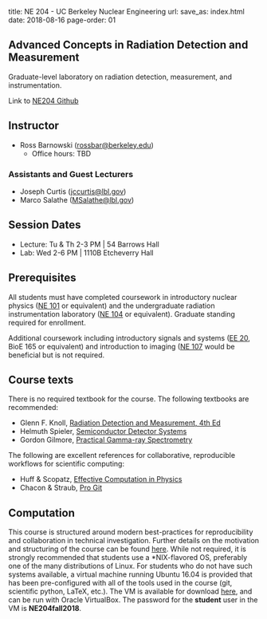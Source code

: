 title: NE 204 - UC Berkeley Nuclear Engineering
url:
save_as: index.html
date: 2018-08-16
page-order: 01

## Advanced Concepts in Radiation Detection and Measurement

Graduate-level laboratory on radiation detection, measurement, and
instrumentation.  

Link to [NE204 Github](https://github.com/orgs/NE204-Fall2018/dashboard)

## Instructor

 - Ross Barnowski (rossbar@berkeley.edu)
    - Office hours: TBD

### Assistants and Guest Lecturers

 - Joseph Curtis (jccurtis@lbl.gov)  
 - Marco Salathe (MSalathe@lbl.gov)

## Session Dates
 - Lecture: Tu & Th 2-3 PM | 54 Barrows Hall
 - Lab: Wed 2-6 PM | 1110B Etcheverry Hall

## Prerequisites

All students must have completed coursework in introductory nuclear physics
([NE 101](https://www.nuc.berkeley.edu/courses/ne-101) or equivalent) and the
undergraduate radiation instrumentation laboratory 
([NE 104](https://www.nuc.berkeley.edu/courses/ne-104) or equivalent).
Graduate standing required for enrollment. 

Additional coursework including introductory signals and systems 
([EE 20](https://inst.eecs.berkeley.edu/~ee20/archives.html), BioE 165 or
equivalent) and introduction to imaging 
([NE 107](https://www.nuc.berkeley.edu/courses/ne-107) would be beneficial but
is not required.

## Course texts

There is no required textbook for the course. The following textbooks are
recommended:

 - Glenn F. Knoll, [Radiation Detection and Measurement, 4th Ed](https://www.wiley.com/en-us/Radiation+Detection+and+Measurement,+4th+Edition-p-9780470131480)
 - Helmuth Spieler, [Semiconductor Detector Systems](https://global.oup.com/academic/product/semiconductor-detector-systems-9780198527848?cc=us&lang=en&)
 - Gordon Gilmore, [Practical Gamma-ray Spectrometry](http://onlinelibrary.wiley.com/book/10.1002/9780470861981)

The following are excellent references for collaborative, reproducible
workflows for scientific computing:

 - Huff & Scopatz, [Effective Computation in Physics](http://physics.codes/)
 - Chacon & Straub, [Pro Git](https://git-scm.com/book/en/v2)

## Computation

This course is structured around modern best-practices for reproducibility and
collaboration in technical investigation.
Further details on the motivation and structuring of the course can be found
[here](https://arxiv.org/abs/1806.06145).
While not required, it is strongly recommended that students use a 
\*NIX-flavored OS, preferably one of the many distributions of Linux.
For students who do not have such systems available, a virtual machine running
Ubuntu 16.04 is provided that has been pre-configured with all of the tools
used in the course (git, scientific python, LaTeX, etc.).
The VM is available for download 
[here](https://www.dropbox.com/sh/nhj6i0xxtroobgq/AAC1Xr0_G50c6V1zJik6gjPfa?dl=0),
and can be run with Oracle VirtualBox.
The password for the **student** user in the VM is **NE204fall2018**.
